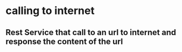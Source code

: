# calling to internet

## Rest Service that call to an url to internet and response the content of the url
